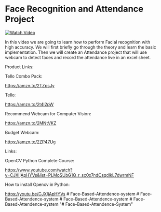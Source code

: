 # Face Recognition and Attendance Project

[![Watch Video](https://github.com/murtazahassan/Face-Recognition/blob/master/tumbnail.jpg)](https://youtu.be/sz25xxF_AVE)

In this video we are going to learn how to perform Facial recognition with high accuracy. We will first briefly go through the theory and learn the basic implementation. Then we will create an Attendance project that will use webcam to detect faces and record the attendance live in an excel sheet. 


Product Links:

Tello Combo Pack: 

https://amzn.to/2TZpsJy

Tello:

https://amzn.to/2t4l2pW 

Recommend Webcam for Computer Vision:

https://amzn.to/2MNtVKZ

Budget Webcam:

https://amzn.to/2ZP47Ug

Links:

OpenCV Python Complete Course:

https://www.youtube.com/watch?v=CJXIjApHYVs&list=PLMoSUbG1Q_r_sc0x7ndCsqdIkL7dwrmNF

How to install Opencv in Python:

https://youtu.be/CJXIjApHYVs
#   F a c e - B a s e d - A t t e n d e n c e - s y s t e m  
 #   F a c e - B a s e d - A t t e n d e n c e - s y s t e m  
 #   F a c e - B a s e d - A t t e n d e n c e - s y s t e m  
 #   F a c e - B a s e d - A t t e n d e n c e - s y s t e m  
 "# Face-Based-Attendence-System" 
